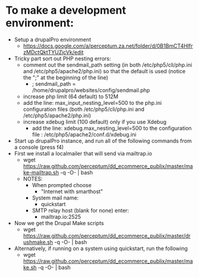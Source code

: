 To make a development environment:
==================================
- Setup a drupalPro environment 
  - https://docs.google.com/a/perceptum.za.net/folder/d/0B1BmCT4HlfrzMDctQktTYUZjcVk/edit
- Tricky part sort out PHP nesting errors:
  - comment out the sendmail_path setting (in both /etc/php5/cli/php.ini and /etc/php5/apache2/php.ini) so that the default is used (notice the ";" at the beginning of the line)
    - ; sendmail_path = /home/drupalpro/websites/config/sendmail.php
  - increase php limit (64 default) to 512M
  - add the line: max_input_nesting_level=500 to the php.ini configuration files (both /etc/php5/cli/php.ini and /etc/php5/apache2/php.ini)
  - increase xdebug limit (100 default) only if you use Xdebug
    - add the line: xdebug.max_nesting_level=500 to the configuration file : /etc/php5/apache2/conf.d/xdebug.ini
- Start up drupalPro instance, and run all of the following commands from a console (press f4)
- First we install a localmailer that will send via mailtrap.io
  - wget https://raw.github.com/perceptum/dd_ecommerce_publix/master/make-mailtrap.sh -q -O- | bash
  - NOTES:
    - When prompted choose 
      - "Internet with smarthost"
    - System mail name: 
      - quickstart
    - SMTP relay host (blank for none) enter: 
      - mailtrap.io:2525
- Now we get the Drupal Make scripts
  - wget https://raw.github.com/perceptum/dd_ecommerce_publix/master/drushmake.sh -q -O- | bash <platform name>
- Alternatively, if running on a system using quickstart, run the following 
  - wget https://raw.github.com/perceptum/dd_ecommerce_publix/master/make.sh -q -O- | bash


